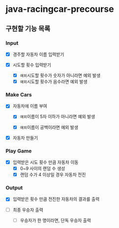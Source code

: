 # java-racingcar-precourse

## 구현할 기능 목록

### Input
- [x] 경주할 자동차 이름 입력받기


- [x] 시도할 횟수 입력받기
  - [x] `예외`시도할 횟수가 숫자가 아니라면 예외 발생
  - [x] `예외`시도할 횟수가 음수라면 예외 발생

### Make Cars
- [x] 자동차에 이름 부여
  - [x] `예외`이름이 5자 이하가 아니라면 예외 발생
  - [x] `예외`이름이 공백이라면 예외 발생


- [x] 자동차 만들기

### Play Game
- [x] 입력받은 시도 횟수 만큼 자동차 이동
  - [x] 0~9 사이의 랜덤 수 생성
  - [x] 랜덤 수가 4 이상일 경우 자동차 전진

### Output
- [x] 입력받은 횟수 만큼 전진한 자동차의 결과를 출력


- [ ] 최종 우승자 출력
  - [ ] 우승자가 한 명이라면, 단독 우승자 출력
